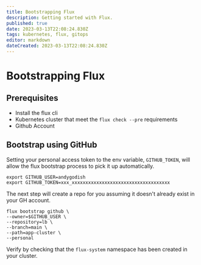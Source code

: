 ```yaml
---
title: Bootstrapping Flux
description: Getting started with Flux.
published: true
date: 2023-03-13T22:08:24.830Z
tags: kubernetes, flux, gitops
editor: markdown
dateCreated: 2023-03-13T22:08:24.830Z
---
```


# Bootstrapping Flux

## Prerequisites

- Install the flux cli
- Kubernetes cluster that meet the `flux check --pre` requirements
- Github Account

## Bootstrap using GitHub

Setting your personal access token to the env variable, `GITHUB_TOKEN`, will allow the flux bootstrap process to pick it up automatically.

```
export GITHUB_USER=andygodish
export GITHUB_TOKEN=xxx_xxxxxxxxxxxxxxxxxxxxxxxxxxxxxxxxxxxx
```

The next step will create a repo for you assuming it doesn't already exist in your GH account. 

```
flux bootstrap github \
--owner=$GITHUB_USER \
--repository=lb \
--branch=main \
--path=app-cluster \
--personal
```

Verify by checking that the `flux-system` namespace has been created in your cluster. 


